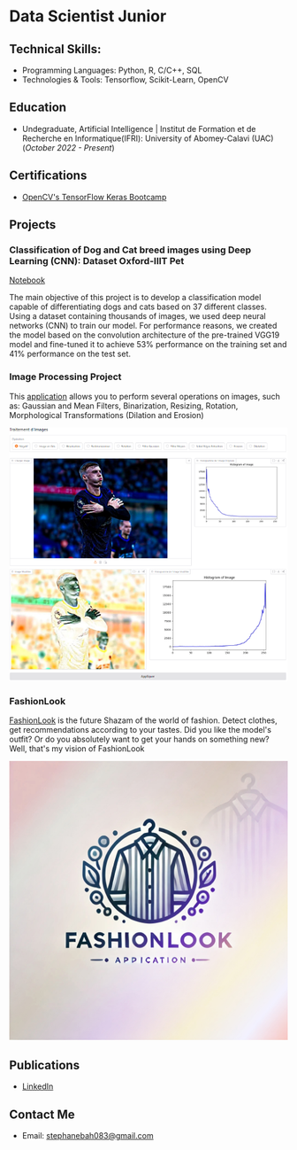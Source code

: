 # Data Scientist Junior

## Technical Skills: 
- Programming Languages: Python, R, C/C++, SQL
- Technologies & Tools: Tensorflow, Scikit-Learn, OpenCV

## Education
- Undegraduate, Artificial Intelligence | Institut de Formation et de Recherche en Informatique(IFRI): University of Abomey-Calavi (UAC) (_October 2022 - Present_)

## Certifications
- [OpenCV's TensorFlow Keras Bootcamp](https://courses.opencv.org/certificates/910c1b8e78404da2b6e95e903feb30e4)

## Projects
### Classification of Dog and Cat breed images using Deep Learning (CNN): Dataset Oxford-IIIT Pet
[Notebook](https://colab.research.google.com/drive/15lHg76RswLNc0HIqBtJIFVHA5w1CRjT2?authuser=1#scrollTo=UuGAaBXuoHW1)

The main objective of this project is to develop a classification model capable of differentiating dogs and cats based on 37 different classes. Using a dataset containing thousands of images, we used deep neural networks (CNN) to train our model. For performance reasons, we created the model based on the convolution architecture of the pre-trained VGG19 model and fine-tuned it to achieve 53% performance on the training set and 41% performance on the test set.

### Image Processing Project
This [application](https://huggingface.co/spaces/StephaneBah/Image_Processing) allows you to perform several operations on images, such as: Gaussian and Mean Filters, Binarization, Resizing, Rotation, Morphological Transformations (Dilation and Erosion)

![Img_Prep](/assets/img/cold_palmer2.png)

### FashionLook
[FashionLook](https://huggingface.co/spaces/StephaneBah/FashionLook) is the future Shazam of the world of fashion. Detect clothes, get recommendations according to your tastes. Did you like the model's outfit? Or do you absolutely want to get your hands on something new? Well, that's my vision of FashionLook 

![Img Prep](/assets/img/fashionlookl1_1.png)

## Publications
- [LinkedIn](https://www.linkedin.com/in/st%C3%A9phane-bah-98a87525a/)

## Contact Me
- Email: stephanebah083@gmail.com

